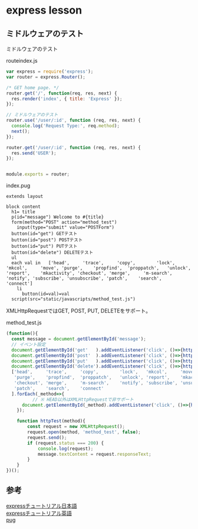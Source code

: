 # express lesson


## ミドルウェアのテスト

ミドルウェアのテスト

routeindex.js
```js
var express = require('express');
var router = express.Router();

/* GET home page. */
router.get('/', function(req, res, next) {
  res.render('index', { title: 'Express' });
});

// ミドルウェアのテスト
router.use('/user/:id', function (req, res, next) {
  console.log('Request Type:', req.method);
  next();
});

router.get('/user/:id', function (req, res, next) {
  res.send('USER');
});


module.exports = router;

```

index.pug
```jade
extends layout

block content
  h1= title
  p(id="message") Welcome to #{title}
  form(method="POST" action="method_test")
    input(type="submit" value="POSTForm")
  button(id="get") GETテスト
  button(id="post") POSTテスト
  button(id="put") PUTテスト
  button(id="delete") DELETEテスト
  ul
  each val in   ['head',     'trace',     'copy',        'lock',   'mkcol',     'move', 'purge',    'propfind',  'proppatch',   'unlock', 'report',    'mkactivity', 'checkout', 'merge',     'm-search',    'notify', 'subscribe', 'unsubscribe', 'patch',    'search',    'connect']
    li
      button(id=val)=val
  script(src="static/javascripts/method_test.js")
```

XMLHttpRequestではGET, POST, PUT, DELETEをサポート。

method_test.js
```js
(function(){
  const message = document.getElementById('message');
  // イベント設定
  document.getElementById('get'   ).addEventListener('click', ()=>{httpTest('GET')});
  document.getElementById('post'  ).addEventListener('click', ()=>{httpTest('POST')});
  document.getElementById('put'   ).addEventListener('click', ()=>{httpTest('PUT')});
  document.getElementById('delete').addEventListener('click', ()=>{httpTest('DELETE')});
  ['head',     'trace',     'copy',        'lock',   'mkcol',     'move', 
   'purge',    'propfind',  'proppatch',   'unlock', 'report',    'mkactivity',
   'checkout', 'merge',     'm-search',    'notify', 'subscribe', 'unsubscribe', 
   'patch',    'search',    'connect'
  ].forEach(_method=>{
		  // ※ HEAD以外はXMLHttpRequestで非サポート
      document.getElementById(_method).addEventListener('click', ()=>{httpTest(_method)});
	});

	function httpTest(method){
		const request = new XMLHttpRequest();
		request.open(method, 'method_test', false);
		request.send();
		if (request.status === 200) {
			console.log(request);
			message.textContent = request.responseText;
		}
	}
})();
```

## 参考

[expressチュートリアル日本語][*1]  
[expressチュートリアル英語][*2]  
[pug][*3]  


[*1]:http://expressjs.com/ja/starter/installing.html
[*2]:http://expressjs.com/en/starter/installing.html
[*3]:https://expressjs.com/en/guide/using-template-engines.html
